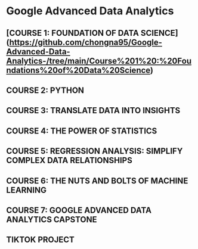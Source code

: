 # Google Advanced Data Analytics
## [COURSE 1: FOUNDATION OF DATA SCIENCE] (https://github.com/chongna95/Google-Advanced-Data-Analytics-/tree/main/Course%201%20:%20Foundations%20of%20Data%20Science)
## COURSE 2: PYTHON
## COURSE 3: TRANSLATE DATA INTO INSIGHTS
## COURSE 4: THE POWER OF STATISTICS
## COURSE 5: REGRESSION ANALYSIS: SIMPLIFY COMPLEX DATA RELATIONSHIPS
## COURSE 6: THE NUTS AND BOLTS OF MACHINE LEARNING
## COURSE 7: GOOGLE ADVANCED DATA ANALYTICS CAPSTONE
## TIKTOK PROJECT
